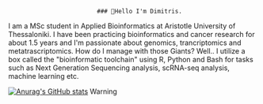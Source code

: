                              ### 👋Hello I'm Dimitris. 

I am a MSc student in Applied Bioinformatics at Aristotle University of Thessaloniki. I have been practicing bioinformatics and cancer research for about 1.5 years and I'm passionate about genomics, trancriptomics and metatrascriptomics. How do I manage with those Giants? Well.. I utilize a box called  the "bioinformatic toolchain" using R, Python and Bash for tasks such as Next Generation Sequencing analysis, scRNA-seq analysis, machine learning etc.

[![Anurag's GitHub stats](https://github-readme-stats.vercel.app/api?username=Ddafnoudis)](https://github.com/anuraghazra/github-readme-stats)
Warning
